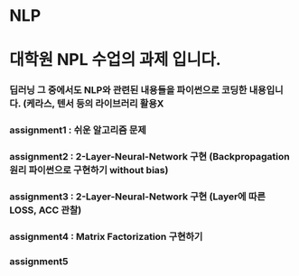 # NLP
# 대학원 NPL 수업의 과제 입니다.
### 딥러닝 그 중에서도 NLP와 관련된 내용들을 파이썬으로 코딩한 내용입니다. (케라스, 텐서 등의 라이브러리 활용X
### assignment1 : 쉬운 알고리즘 문제
### assignment2 : 2-Layer-Neural-Network 구현 (Backpropagation 원리 파이썬으로 구현하기 without bias)
### assignment3 : 2-Layer-Neural-Network 구현 (Layer에 따른 LOSS, ACC 관찰)
### assignment4 : Matrix Factorization 구현하기 
### assignment5 
